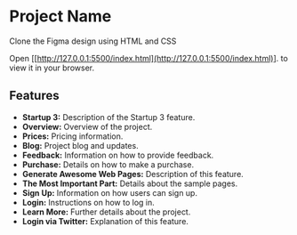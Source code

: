 # Project Name

Clone the Figma design using HTML and CSS

Open [[http://127.0.0.1:5500/index.html](http://127.0.0.1:5500/index.html)]. to view it in your browser.


## Features
- **Startup 3:** Description of the Startup 3 feature.
- **Overview:** Overview of the project.
- **Prices:** Pricing information.
- **Blog:** Project blog and updates.
- **Feedback:** Information on how to provide feedback.
- **Purchase:** Details on how to make a purchase.
- **Generate Awesome Web Pages:** Description of this feature.
- **The Most Important Part:** Details about the sample pages.
- **Sign Up:** Information on how users can sign up.
- **Login:** Instructions on how to log in.
- **Learn More:** Further details about the project.
- **Login via Twitter:** Explanation of this feature.

